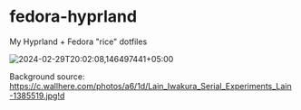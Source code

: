 # fedora-hyprland
My Hyprland + Fedora "rice" dotfiles

![2024-02-29T20:02:08,146497441+05:00](https://github.com/socute727/fedora-hyprland/assets/152518983/25ab5e8e-515f-4b51-b6ec-a0a120ae860f)

Background source: https://c.wallhere.com/photos/a6/1d/Lain_Iwakura_Serial_Experiments_Lain-1385519.jpg!d
